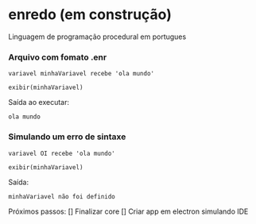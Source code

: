 # enredo (em construção)
Linguagem de programação procedural em portugues


### Arquivo com fomato .enr
```
variavel minhaVariavel recebe 'ola mundo'

exibir(minhaVariavel)
```

Saída ao executar:
```
ola mundo
```

### Simulando um erro de sintaxe
```
variavel OI recebe 'ola mundo'

exibir(minhaVariavel)
```
Saída:
```
minhaVariavel não foi definido
```

Próximos passos:
[] Finalizar core
[] Criar app em electron simulando IDE
